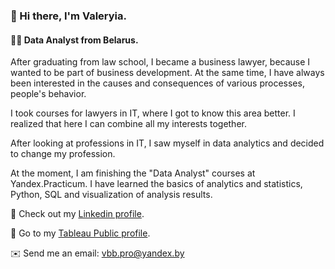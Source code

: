 ### 👋 Hi there, I'm Valeryia.
#### 👩‍💻 Data Analyst from Belarus.

After graduating from law school, I became a business lawyer, because I wanted to be part of business development. At the same time, I have always been interested in the causes and consequences of various processes, people's behavior.

I took courses for lawyers in IT, where I got to know this area better. I realized that here I can combine all my interests together.

After looking at professions in IT, I saw myself in data analytics and decided to change my profession.

At the moment, I am finishing the "Data Analyst" courses at Yandex.Practicum. I have learned the basics of analytics and statistics, Python, SQL and visualization of analysis results.

👀 Check out my [Linkedin profile](https://www.linkedin.com/in/valeryiabb/).

👣 Go to my [Tableau Public profile](https://public.tableau.com/app/profile/valeryia1682).

✉️ Send me an email: vbb.pro@yandex.by

